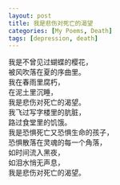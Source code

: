 ```yaml
---
layout: post
title: 我是悲伤对死亡的渴望
categories: [My Poems, Death]
tags: [depression, death]
---
```


我是不曾见过蝴蝶的樱花，  
被风吹落在夏的序曲里。  
我在春雨里腐朽，  
在泥土里沉睡，  
我是悲伤对死亡的渴望。  
我飞过写字楼里的肮脏，  
路过食堂里的饥饿。  
我是恐惧死亡又恐惧生命的孩子，  
恐惧散落在灵魂的每一个角落，  
如时间流入黑夜，  
如泪水悄无声息，  
我是悲伤对死亡的渴望。  
